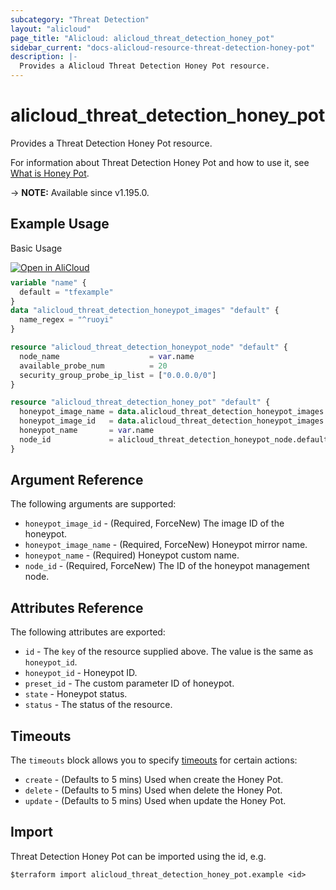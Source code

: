 ```yaml
---
subcategory: "Threat Detection"
layout: "alicloud"
page_title: "Alicloud: alicloud_threat_detection_honey_pot"
sidebar_current: "docs-alicloud-resource-threat-detection-honey-pot"
description: |-
  Provides a Alicloud Threat Detection Honey Pot resource.
---
```


# alicloud_threat_detection_honey_pot

Provides a Threat Detection Honey Pot resource.

For information about Threat Detection Honey Pot and how to use it, see [What is Honey Pot](https://www.alibabacloud.com/help/en/security-center/developer-reference/api-sas-2018-12-03-createhoneypot).

-> **NOTE:** Available since v1.195.0.

## Example Usage

Basic Usage

<div style="display: block;margin-bottom: 40px;"><div class="oics-button" style="float: right;position: absolute;margin-bottom: 10px;">
  <a href="https://api.aliyun.com/api-tools/terraform?resource=alicloud_threat_detection_honey_pot&exampleId=77751521-44b2-13cd-1871-456d39677ef429826421&activeTab=example&spm=docs.r.threat_detection_honey_pot.0.7775152144&intl_lang=EN_US" target="_blank">
    <img alt="Open in AliCloud" src="https://img.alicdn.com/imgextra/i1/O1CN01hjjqXv1uYUlY56FyX_!!6000000006049-55-tps-254-36.svg" style="max-height: 44px; max-width: 100%;">
  </a>
</div></div>

```terraform
variable "name" {
  default = "tfexample"
}
data "alicloud_threat_detection_honeypot_images" "default" {
  name_regex = "^ruoyi"
}

resource "alicloud_threat_detection_honeypot_node" "default" {
  node_name                    = var.name
  available_probe_num          = 20
  security_group_probe_ip_list = ["0.0.0.0/0"]
}

resource "alicloud_threat_detection_honey_pot" "default" {
  honeypot_image_name = data.alicloud_threat_detection_honeypot_images.default.images.0.honeypot_image_name
  honeypot_image_id   = data.alicloud_threat_detection_honeypot_images.default.images.0.honeypot_image_id
  honeypot_name       = var.name
  node_id             = alicloud_threat_detection_honeypot_node.default.id
}
```

## Argument Reference

The following arguments are supported:
* `honeypot_image_id` - (Required, ForceNew) The image ID of the honeypot.
* `honeypot_image_name` - (Required, ForceNew) Honeypot mirror name.
* `honeypot_name` - (Required) Honeypot custom name.
* `node_id` - (Required, ForceNew) The ID of the honeypot management node.


## Attributes Reference

The following attributes are exported:
* `id` - The `key` of the resource supplied above. The value is the same as `honeypot_id`.
* `honeypot_id` - Honeypot ID.
* `preset_id` - The custom parameter ID of honeypot.
* `state` - Honeypot status.
* `status` - The status of the resource.

## Timeouts

The `timeouts` block allows you to specify [timeouts](https://www.terraform.io/docs/configuration-0-11/resources.html#timeouts) for certain actions:
* `create` - (Defaults to 5 mins) Used when create the Honey Pot.
* `delete` - (Defaults to 5 mins) Used when delete the Honey Pot.
* `update` - (Defaults to 5 mins) Used when update the Honey Pot.

## Import

Threat Detection Honey Pot can be imported using the id, e.g.

```shell
$terraform import alicloud_threat_detection_honey_pot.example <id>
```